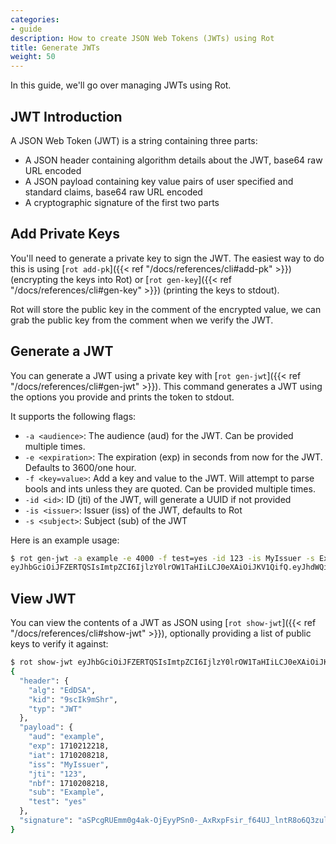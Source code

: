 ```yaml
---
categories:
- guide
description: How to create JSON Web Tokens (JWTs) using Rot
title: Generate JWTs
weight: 50
---
```


In this guide, we'll go over managing JWTs using Rot.

## JWT Introduction

A JSON Web Token (JWT) is a string containing three parts:

- A JSON header containing algorithm details about the JWT, base64 raw URL encoded
- A JSON payload containing key value pairs of user specified and standard claims, base64 raw URL encoded
- A cryptographic signature of the first two parts

## Add Private Keys

You'll need to generate a private key to sign the JWT.  The easiest way to do this is using [`rot add-pk`]({{< ref "/docs/references/cli#add-pk" >}}) (encrypting the keys into Rot) or [`rot gen-key`]({{< ref "/docs/references/cli#gen-key" >}}) (printing the keys to stdout).

Rot will store the public key in the comment of the encrypted value, we can grab the public key from the comment when we verify the JWT.

## Generate a JWT

You can generate a JWT using a private key with [`rot gen-jwt`]({{< ref "/docs/references/cli#gen-jwt" >}}).  This command generates a JWT using the options you provide and prints the token to stdout.

It supports the following flags:

- `-a <audience>`: The audience (aud) for the JWT.  Can be provided multiple times.
- `-e <expiration>`: The expiration (exp) in seconds from now for the JWT.  Defaults to 3600/one hour.
- `-f <key=value>`: Add a key and value to the JWT.  Will attempt to parse bools and ints unless they are quoted.  Can be provided multiple times.
- `-id <id>`: ID (jti) of the JWT, will generate a UUID if not provided
- `-is <issuer>`: Issuer (iss) of the JWT, defaults to Rot
- `-s <subject>`: Subject (sub) of the JWT

Here is an example usage:

```bash
$ rot gen-jwt -a example -e 4000 -f test=yes -id 123 -is MyIssuer -s Example ed25519private:MC4CAQAwBQYDK2VwBCIEIDp+bj8yxdPB7kSUjsqp4WNoHGnSFKeA9opbwGphFm+F:9scIk9mShr
eyJhbGciOiJFZERTQSIsImtpZCI6IjlzY0lrOW1TaHIiLCJ0eXAiOiJKV1QifQ.eyJhdWQiOiJleGFtcGxlIiwiZXhwIjoxNzEwMjEyMjE4LCJpYXQiOjE3MTAyMDgyMTgsImlzcyI6Ik15SXNzdWVyIiwianRpIjoiMTIzIiwibmJmIjoxNzEwMjA4MjE4LCJzdWIiOiJFeGFtcGxlIiwidGVzdCI6InllcyJ9.aSPcgRUEmm0g4ak-OjEyyPSn0-_AxRxpFsir_f64UJ_lntR8o6Q3zulUi1IDHDtIYF4hhyutMCzMVIFkS1ufCA
```

## View JWT

You can view the contents of a JWT as JSON using [`rot show-jwt`]({{< ref "/docs/references/cli#show-jwt" >}}), optionally providing a list of public keys to verify it against:

```bash
$ rot show-jwt eyJhbGciOiJFZERTQSIsImtpZCI6IjlzY0lrOW1TaHIiLCJ0eXAiOiJKV1QifQ.eyJhdWQiOiJleGFtcGxlIiwiZXhwIjoxNzEwMjEyMjE4LCJpYXQiOjE3MTAyMDgyMTgsImlzcyI6Ik15SXNzdWVyIiwianRpIjoiMTIzIiwibmJmIjoxNzEwMjA4MjE4LCJzdWIiOiJFeGFtcGxlIiwidGVzdCI6InllcyJ9.aSPcgRUEmm0g4ak-OjEyyPSn0-_AxRxpFsir_f64UJ_lntR8o6Q3zulUi1IDHDtIYF4hhyutMCzMVIFkS1ufCA ed25519public:MCowBQYDK2VwAyEASI/qzkRrx2hy3GGX1ereMpSw9+Z8KpGJ1HHjv6H+EXs=:9scIk9mShr
{
  "header": {
    "alg": "EdDSA",
    "kid": "9scIk9mShr",
    "typ": "JWT"
  },
  "payload": {
    "aud": "example",
    "exp": 1710212218,
    "iat": 1710208218,
    "iss": "MyIssuer",
    "jti": "123",
    "nbf": 1710208218,
    "sub": "Example",
    "test": "yes"
  },
  "signature": "aSPcgRUEmm0g4ak-OjEyyPSn0-_AxRxpFsir_f64UJ_lntR8o6Q3zulUi1IDHDtIYF4hhyutMCzMVIFkS1ufCA"
}

```
